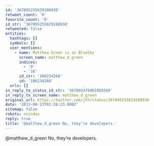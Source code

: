 ```yaml
---
id: '367095255629180930'
retweet_count: '0'
favorite_count: '0'
id_str: '367095255629180930'
retweeted: false
entities:
  hashtags: []
  symbols: []
  user_mentions:
    - name: Matthew Green is on BlueSky
      screen_name: matthew_d_green
      indices:
        - '0'
        - '16'
      id_str: '106234268'
      id: '106234268'
  urls: []
in_reply_to_status_id_str: '367092476001005569'
in_reply_to_screen_name: matthew_d_green
original_url: https://twitter.com/jth/status/367095255629180930
date: '2013-08-13T01:28:23.000Z'
sitemap: false
robots: noindex
reply: true
title: '@matthew_d_green No, they’re developers.'
---
```


@matthew_d_green No, they’re developers.